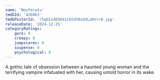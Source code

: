 ```yaml
---
name: 'Nosferatu'
tmdbId: '426063'
tmdbPosterId: '/5qGIxdEO841C0tdY8vOdLoRVrr0.jpg'
releaseDate: '2024-12-25'
categoryRatings:
    gore: 0
    creepy: 0
    jumpscares: 0
    suspense: 0
    psychological: 0
---
```

A gothic tale of obsession between a haunted young woman and the terrifying vampire infatuated with her, causing untold horror in its wake.
